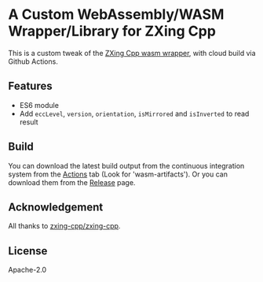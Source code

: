# A Custom WebAssembly/WASM Wrapper/Library for ZXing Cpp

This is a custom tweak of the [ZXing Cpp wasm wrapper](https://github.com/zxing-cpp/zxing-cpp/tree/master/wrappers/wasm), with cloud build via Github Actions.

## Features

- ES6 module
- Add `eccLevel`, `version`, `orientation`, `isMirrored` and `isInverted` to read result

## Build

You can download the latest build output from the continuous integration system from the [Actions](https://github.com/Sec-ant/zxing-wasm-build/actions/workflows/ci.yml) tab (Look for 'wasm-artifacts'). Or you can download them from the [Release](https://github.com/Sec-ant/zxing-wasm-build/releases) page.

## Acknowledgement

All thanks to [zxing-cpp/zxing-cpp](https://github.com/zxing-cpp/zxing-cpp).

## License

Apache-2.0
